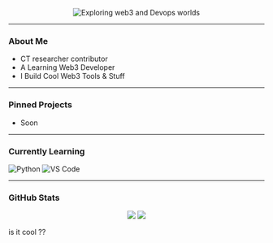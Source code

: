 <!-- Animated Typing Title -->
<p align="center">
  <img src="https://readme-typing-svg.demolab.com?font=Fira+Code&size=24&pause=1000&color=00FF00&center=true&vCenter=true&width=435&lines=Welcome+To+Morsy's+GitHub;A+Learning+Dev" alt="Exploring web3 and Devops worlds" />
</p>

---

### About Me

- CT researcher contributor
- A Learning Web3 Developer
- I Build Cool Web3 Tools & Stuff

---

###  Pinned Projects

- Soon
---

###  Currently Learning
![Python](https://img.shields.io/badge/-Python-black?style=flat-square&logo=python)
![VS Code](https://img.shields.io/badge/-VS%20Code-black?style=flat-square&logo=visual-studio-code)

---

###  GitHub Stats

<p align="center">
  <img src="https://github-readme-stats.vercel.app/api?username=morsyxbt&show_icons=true&theme=radical" />
  <img src="https://github-readme-stats.vercel.app/api/top-langs/?username=morsyxbt&layout=compact&theme=radical" />
</p>   is it cool ??

